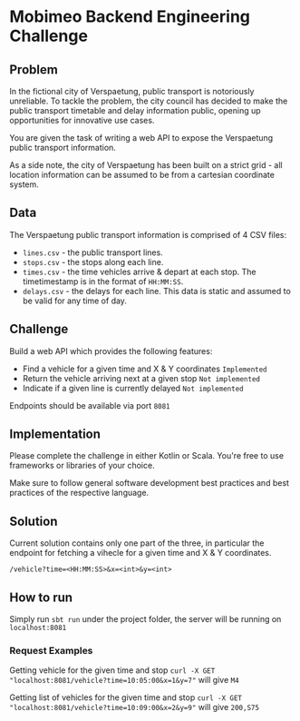 # Mobimeo Backend Engineering Challenge

## Problem

In the fictional city of Verspaetung, public transport is notoriously unreliable. To tackle the problem, the city council has decided to make the public transport timetable and delay information public, opening up opportunities for innovative use cases.

You are given the task of writing a web API to expose the Verspaetung public transport information.

As a side note, the city of Verspaetung has been built on a strict grid - all location information can be assumed to be from a cartesian coordinate system.

## Data

The Verspaetung public transport information is comprised of 4 CSV files:

- `lines.csv` - the public transport lines.
- `stops.csv` - the stops along each line.
- `times.csv` - the time vehicles arrive & depart at each stop. The timetimestamp is in the format of `HH:MM:SS`.
- `delays.csv` - the delays for each line. This data is static and assumed to be valid for any time of day.

## Challenge

Build a web API which provides the following features:

- Find a vehicle for a given time and X & Y coordinates `Implemented`
- Return the vehicle arriving next at a given stop `Not implemented`
- Indicate if a given line is currently delayed `Not implemented`

Endpoints should be available via port `8081`

## Implementation

Please complete the challenge in either Kotlin or Scala. You're free to use frameworks or libraries of your choice.

Make sure to follow general software development best practices and best practices of the respective language.

## Solution
Current solution contains only one part of the three, in particular the endpoint for fetching a vihecle for a given time and X & Y coordinates.

`/vehicle?time=<HH:MM:SS>&x=<int>&y=<int>`

## How to run
Simply run `sbt run` under the project folder, the server will be running on `localhost:8081`

### Request Examples
Getting vehicle for the given time and stop
`curl -X GET "localhost:8081/vehicle?time=10:05:00&x=1&y=7"` will give `M4`

Getting list of vehicles for the given time and stop 
`curl -X GET "localhost:8081/vehicle?time=10:09:00&x=2&y=9"` will give `200,S75`